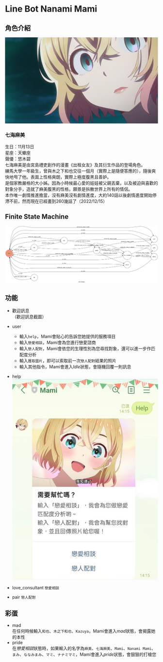 # Line Bot Nanami Mami

## 角色介紹
![Mami](./img/Mami_profile2.png)
### 七海麻美
生日：11月13日  
星座：天蠍座  
聲優：悠木碧  
七海麻美是由宮島禮吏創作的漫畫《出租女友》及其衍生作品的登場角色。  
練馬大學一年級生，曾與木之下和也交往一個月（實際上是隨便答應的），隨後爽快地甩了他。表面上性格爽朗，實際上極度腹黑且善妒。  
是個家教嚴格的大小姊。因為小時候最心愛的娃娃被父親丟棄，以及被迫與喜歡的對象分手，造就了麻美腹黑的性格，願景是拆散世界上所有的情侶。  
本作唯一劇情推進擔當，沒有麻美沒有劇情進度，大約140話以後劇情進度開始停滯不前，然而現在已經畫到260幾話了（2022/12/15）

## Finite State Machine
![fsm](./img/fsm.png)

## 功能
* 歡迎訊息  
  （歡迎訊息截圖）
* user
  * 輸入`help`，Mami會貼心的告訴您她提供的服務項目  
  * 輸入`戀愛相談`，Mami會為您進行戀愛諮商
  * 輸入`戀人配對`，Mami會依您的生理性別為您尋找對象，還可以進一步作匹配度分析  
  * 輸入`獲取圖片`，即可以索取前一次`戀人配對`結果的照片
  * 輸入其他指令，Mami會進入*Idle*狀態，會隨機回覆一則訊息
* help  
![help1](./img/help1.jpg)
* love_consultant `戀愛相談`  
  
* pair `戀人配對`

## 彩蛋

* mad  
  在任何時候輸入`和也`、`木之下和也`、`Kazuya`，Mami會進入*mad*狀態，會揭露她的本性
* pride  
  在*戀愛相談*狀態時，如果輸入的名字為`麻美`、`七海麻美`、`Mami`、`Nanami Mami`、`まみ`、`ななみまみ`、`マミ`、`ナナミマミ`，Mami會進入*pride*狀態，會狠狠的打槍您


